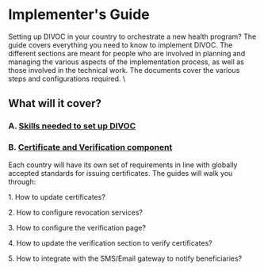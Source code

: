 # Implementer's Guide

Setting up DIVOC in your country to orchestrate a new health program? The guide covers everything you need to know to implement DIVOC. The different sections are meant for people who are involved in planning and managing the various aspects of the implementation process, as well as those involved in the technical work. The documents cover the various steps and configurations required. \


## What will it cover?

### A. [Skills needed to set up DIVOC](skills-needed-to-set-up-divoc.md)

### B. [Certificate and Verification component](certification-and-verification-component/)&#x20;

Each country will have its own set of requirements in line with globally accepted standards for issuing certificates. The guides will walk you through:

&#x20;              1\. How to update certificates?&#x20;

&#x20;              2\. How to configure revocation services?&#x20;

&#x20;              3\. How to configure the verification page?&#x20;

&#x20;              4\. How to update the verification section to verify certificates?&#x20;

&#x20;              5\. How to integrate with the SMS/Email gateway to notify beneficiaries?



